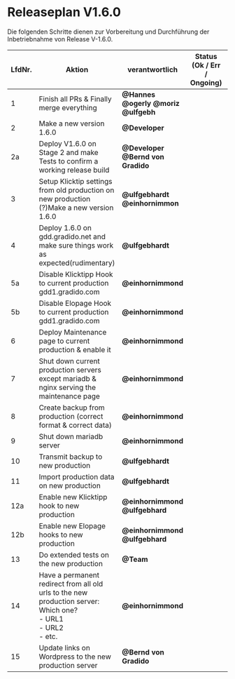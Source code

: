 # Releaseplan V1.6.0

Die folgenden Schritte dienen zur Vorbereitung und Durchführung der Inbetriebnahme von Release V-1.6.0.


| LfdNr. | Aktion                                                                                                                        | verantwortlich                                                          | Status<br />(Ok / Err / Ongoing) | Startzeit | Dauer in min | Endezeit |
| ------ | ----------------------------------------------------------------------------------------------------------------------------- | ----------------------------------------------------------------------- | -------------------------------- | --------- | ------------ | -------- |
| 1      | Finish all PRs & Finally merge everything                                                                                     | **@Hannes** **@ogerly** **@moriz** **@ulfgebh** |                                  |           |              |          |
| 2      | Make a new version 1.6.0                                                                                                      | **@Developer**                                                    |                                  |           |              |          |
| 2a     | Deploy V1.6.0 on Stage 2 and make Tests to confirm a working release build                                                    | **@Developer @Bernd von Gradido**                                 |                                  |           |              |          |
| 3      | Setup Klicktip settings from old production on new production (?)Make a new version 1.6.0                                     | ****@ulfgebhardt** **@einhornimmon****                |                                  |           |              |          |
| 4      | Deploy 1.6.0 on gdd.gradido.net and make sure things work as expected(rudimentary)                                            | **@ulfgebhardt**                                                  |                                  |           |              |          |
| 5a     | Disable Klicktipp Hook to current production gdd1.gradido.com                                                                 | **@einhornimmond**                                                |                                  |           |              |          |
| 5b     | Disable Elopage Hook to current production gdd1.gradido.com                                                                   | **@einhornimmond**                                                |                                  |           |              |          |
| 6      | Deploy Maintenance page to current production & enable it                                                                     | **@einhornimmond**                                                |                                  |           |              |          |
| 7      | Shut down current production servers except mariadb & nginx serving the maintenance page                                      | **@einhornimmond**                                                |                                  |           |              |          |
| 8      | Create backup from production (correct format & correct data)                                                                 | **@einhornimmond**                                                |                                  |           |              |          |
| 9      | Shut down mariadb server                                                                                                      | **@einhornimmond**                                                |                                  |           |              |          |
| 10     | Transmit backup to new production                                                                                             | **@ulfgebhardt**                                                  |                                  |           |              |          |
| 11     | Import production data on new production                                                                                      | **@ulfgebhardt**                                                  |                                  |           |              |          |
| 12a    | Enable new Klicktipp hook to new production                                                                                   | **@einhornimmond** **@ulfgebhard**                          |                                  |           |              |          |
| 12b    | Enable new Elopage hooks to new production                                                                                    | **@einhornimmond** **@ulfgebhard**                          |                                  |           |              |          |
| 13     | Do extended tests on the new production                                                                                       | **@Team**                                                         |                                  |           |              |          |
| 14     | Have a permanent redirect from all old urls to the new production server:<br />Which one?<br />- URL1<br />- URL2<br />- etc. | **@einhornimmond**                                                |                                  |           |              |          |
| 15     | Update links on Wordpress to the new production server                                                                        | **@Bernd von Gradido**                                            |                                  |           |              |          |
